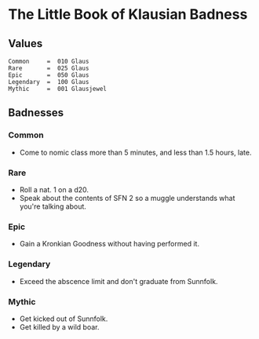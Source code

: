 # The Little Book of Klausian Badness

## Values  

```
Common     =  010 Glaus 
Rare       =  025 Glaus 
Epic       =  050 Glaus
Legendary  =  100 Glaus 
Mythic     =  001 Glausjewel 
```

## Badnesses  

### Common 

- Come to nomic class more than 5 minutes, and less than 1.5 hours, late. 

### Rare 

- Roll a nat. 1 on a d20. 
- Speak about the contents of SFN 2 so a muggle understands what you're talking about. 

### Epic 

- Gain a Kronkian Goodness without having performed it. 

### Legendary 

- Exceed the abscence limit and don't graduate from Sunnfolk. 

### Mythic 

- Get kicked out of Sunnfolk. 
- Get killed by a wild boar. 

